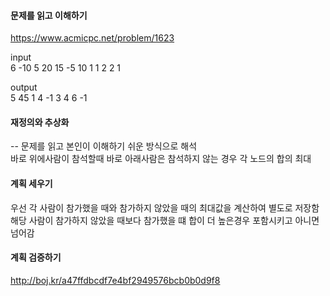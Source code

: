 #### 문제를 읽고 이해하기
https://www.acmicpc.net/problem/1623

input</br>
6
-10 5 20 15 -5 10
1 1 2 2 1

output</br>
5 45
1 4 -1
3 4 6 -1

#### 재정의와 추상화<br>
-- 문제를 읽고 본인이 이해하기 쉬운 방식으로 해석<br>
바로 위에사람이 참석할때 바로 아래사람은 참석하지 않는 경우 각 노드의 합의 최대

#### 계획 세우기<br>
우선 각 사람이 참가했을 때와 참가하지 않았을 때의 최대값을 계산하여 별도로 저장함
해당 사람이 참가하지 않았을 때보다 참가했을 떄 합이 더 높은경우 포함시키고 아니면 넘어감

#### 계획 검증하기
http://boj.kr/a47ffdbcdf7e4bf2949576bcb0b0d9f8
